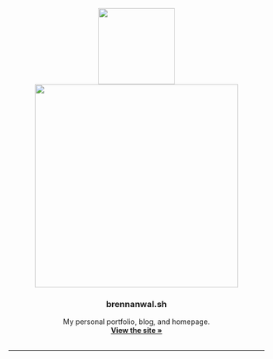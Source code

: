 <p align="center">
  <a href="https://brennanwal.sh">
    <img width="150px" src="https://brennanwal.sh/images/interface/tree.png">
    <br>
    <img width="400px" src="https://brennanwal.sh/images/interface/logo.png">
  </a>
  <h3 align="center">brennanwal.sh</h3>
  <p align="center">
    My personal portfolio, blog, and homepage.
    <br>
    <a href="https://brennanwal.sh"><strong>View the site »</strong></a>
    <br>
    <br>
    <hr>
  </p>
</p>
